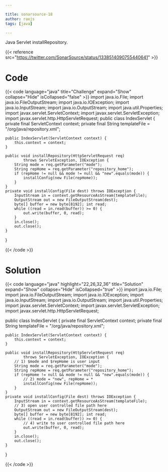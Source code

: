 ```yaml
---

title: sonarsource-18
author: raxjs
tags: [java]

---
```


Java Servlet installRepository.

<!--more-->
{{< reference src="https://twitter.com/SonarSource/status/1338514090755440641" >}}

# Code
{{< code language="java"  title="Challenge" expand="Show" collapse="Hide" isCollapsed="false" >}}
import java.io.File;
import java.io.FileOutputStream;
import java.io.IOException;
import java.io.InputStream;
import java.io.OutputStream;
import java.util.Properties;
import javax.servlet.ServletContext;
import javax.servlet.ServletException;
import javax.servlet.http.HttpServletRequest;
public class IndexServlet {
    private final ServletContext context;
    private final String templateFile = "/org/java/repository.xml";
        
    public IndexServlet(ServletContext context) {
        this.context = context;
    }
    
    public void installRepository(HttpServletRequest req)
            throws ServletException, IOException {
        String mode = req.getParameter("mode");
        String repHome = req.getParameter("repository_home");
        if (repHome != null && mode != null && "new".equals(mode)) {
            installConfig(new File(repHome));
        }
    }
    private void installConfig(File dest) throws IOException {
        InputStream in = context.getResourceAsStream(templateFile);
        OutputStream out = new FileOutputStream(dest);
        byte[] buffer = new byte[8192]; int read;
        while ((read = in.read(buffer)) >= 0) {
            out.write(buffer, 0, read);
        }
        in.close();
        out.close();
    }
}

{{< /code >}}

# Solution
{{< code language="java" highlight="22,26,32,36" title="Solution" expand="Show" collapse="Hide" isCollapsed="true" >}}
import java.io.File;
import java.io.FileOutputStream;
import java.io.IOException;
import java.io.InputStream;
import java.io.OutputStream;
import java.util.Properties;
import javax.servlet.ServletContext;
import javax.servlet.ServletException;
import javax.servlet.http.HttpServletRequest;

public class IndexServlet {
    private final ServletContext context;
    private final String templateFile = "/org/java/repository.xml";

    public IndexServlet(ServletContext context) {
        this.context = context;
    }

    public void installRepository(HttpServletRequest req)
            throws ServletException, IOException {
        // 1) $mode and $repHome is user input
        String mode = req.getParameter("mode");
        String repHome = req.getParameter("repository_home");
        if (repHome != null && mode != null && "new".equals(mode)) {
            // 2) mode = "new", repHome = *
            installConfig(new File(repHome));
        }
    }
    private void installConfig(File dest) throws IOException {
        InputStream in = context.getResourceAsStream(templateFile);
        // 3) open user controlled file path here
        OutputStream out = new FileOutputStream(dest);
        byte[] buffer = new byte[8192]; int read;
        while ((read = in.read(buffer)) >= 0) {
            // 4) write to user controlled file path here
            out.write(buffer, 0, read);
        }
        in.close();
        out.close();
    }
}

{{< /code >}}
